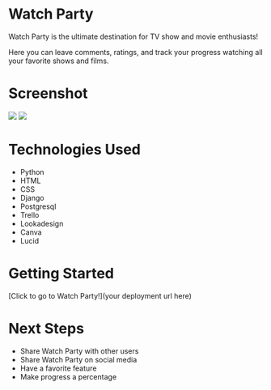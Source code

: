# Watch Party
Watch Party is the ultimate destination for TV show and movie enthusiasts!

Here you can leave comments, ratings, and track your progress watching all your favorite shows and films. 

# Screenshot

<img src="url to your image on imgur">
<img src="url to your image on imgur">

# Technologies Used

- Python
- HTML
- CSS
- Django
- Postgresql
- Trello
- Lookadesign
- Canva
- Lucid

# Getting Started

[Click to go to Watch Party!](your deployment url here)

# Next Steps

- Share Watch Party with other users
- Share Watch Party on social media
- Have a favorite feature
- Make progress a percentage